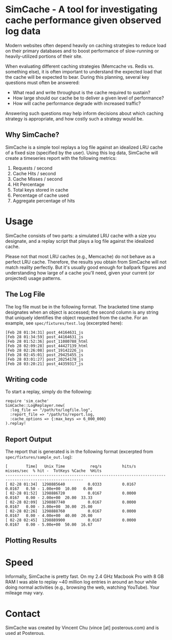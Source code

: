 # SimCache - A tool for investigating cache performance given observed log data

Modern websites often depend heavily on caching strategies to reduce load on their primary databases and to boost performance of slow-running or heavily-utilized portions of their site. 

When evaluating different caching strategies (Memcache vs. Redis vs. something else), it is often important to understand the expected load that the cache will be expected to bear. During this planning, several key questions must often be answered:

 * What read and write throughput is the cache required to sustain? 
 * How large should our cache be to deliver a given level of performance? 
 * How will cache performance degrade with increased traffic? 
 
Answering such questions may help inform decisions about which caching strategy is appropriate, and how costly such a strategy would be. 

## Why SimCache? 

SimCache is a simple tool replays a log file against an idealized LRU cache of a fixed size (specified by the user). Using this log data, SimCache will create a timeseries report with the following metrics:

  1. Requests / second 
  2. Cache Hits / second
  3. Cache Misses / second
  4. Hit Percentage
  5. Total keys stored in cache
  6. Percentage of cache used
  7. Aggregate percentage of hits

# Usage

SimCache consists of two parts: a simulated LRU cache with a size you designate, and a replay script that plays a log file against the idealized cache. 

Please not that most LRU caches (e.g., Memcache) do not behave as a perfect LRU cache. Therefore, the results you obtain from SimCache will not match reality perfectly. But it's usually good enough for ballpark figures and understanding how large of a cache you'll need, given your current (or projected) usage patterns. 

## The Log File

The log file must be in the following format. The bracketed time stamp designates when an object is accessed; the second column is any string that uniquely identifies the object requested from the cache. For an example, see `spec/fixtures/test.log` (excerpted here): 

    [Feb 28 01:34:31] post_44164631_js
    [Feb 28 01:34:59] post_44164631_js
    [Feb 28 01:52:36] post_11080788_html
    [Feb 28 02:09:28] post_44427139_html
    [Feb 28 02:26:08] post_19142226_js
    [Feb 28 02:45:01] post_29425455_js
    [Feb 28 03:01:27] post_20254178_js
    [Feb 28 03:20:21] post_44359317_js

## Writing code

To start a replay, simply do the following: 

    require 'sim_cache'
    SimCache::LogReplayer.new(
      :log_file => "/path/to/logfile.log",
      :report_file => "/path/to/report.log,
      :cache_options => {:max_keys => 6_000_000}
    ).replay!

## Report Output

The report that is generated is in the following format (excerpted from `spec/fixtures/sample_out.log`): 

    [        Time]   Unix Time           req/s         hits/s     misses/sec  % hit -  TotKeys %Cache  %Hits
    --------------------------------------------------------------------------------------------------------
    [ 02-28 01:34]  1298885640          0.0333         0.0167         0.0167   0.50 - 1.00e+00  10.00   0.00
    [ 02-28 01:52]  1298886720          0.0167         0.0000         0.0167   0.00 - 2.00e+00  20.00  33.33
    [ 02-28 02:09]  1298887740          0.0167         0.0000         0.0167   0.00 - 3.00e+00  30.00  25.00
    [ 02-28 02:26]  1298888760          0.0167         0.0000         0.0167   0.00 - 4.00e+00  40.00  20.00
    [ 02-28 02:45]  1298889900          0.0167         0.0000         0.0167   0.00 - 5.00e+00  50.00  16.67

## Plotting Results


# Speed

Informally, SimCache is pretty fast. On my 2.4 GHz Macbook Pro with 8 GB RAM I was able to replay ~40 million log entries in around an hour while doing normal activities (e.g., browsing the web, watching YouTube). Your mileage may vary. 

# Contact

SimCache was created by Vincent Chu (vince [at] posterous.com) and is used at Posterous. 